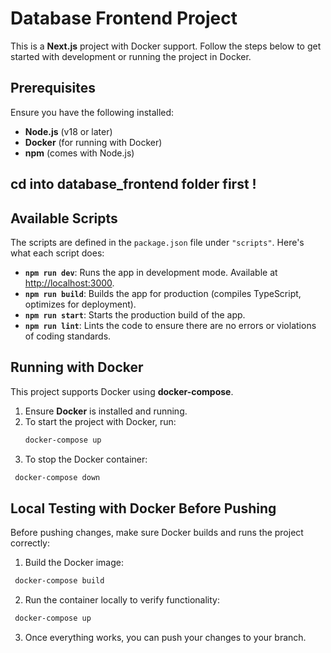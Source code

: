 # Database Frontend Project

This is a **Next.js** project with Docker support. Follow the steps below to get started with development or running the project in Docker.

## Prerequisites

Ensure you have the following installed:
- **Node.js** (v18 or later)
- **Docker** (for running with Docker)
- **npm** (comes with Node.js)
## cd into database_frontend folder first ! 
## Available Scripts

The scripts are defined in the `package.json` file under `"scripts"`. Here's what each script does:

- **`npm run dev`**: Runs the app in development mode. Available at [http://localhost:3000](http://localhost:3000).
- **`npm run build`**: Builds the app for production (compiles TypeScript, optimizes for deployment).
- **`npm run start`**: Starts the production build of the app.
- **`npm run lint`**: Lints the code to ensure there are no errors or violations of coding standards.

## Running with Docker

This project supports Docker using **docker-compose**.

1. Ensure **Docker** is installed and running.
2. To start the project with Docker, run:
   ```bash
   docker-compose up
   ```
3. To stop the Docker container:
  ```bash
   docker-compose down
   ```
## Local Testing with Docker Before Pushing

Before pushing changes, make sure Docker builds and runs the project correctly:

1. Build the Docker image:
  ```bash
   docker-compose build
   ```
2. Run the container locally to verify functionality:
  ```bash
   docker-compose up
   ```
3. Once everything works, you can push your changes to your branch.
  

